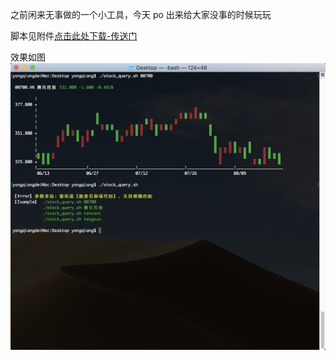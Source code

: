 之前闲来无事做的一个小工具，今天 po 出来给大家没事的时候玩玩

脚本见附件[点击此处下载-传送门](./**stock_query.sh**)

效果如图
![](./stock_query.png)

